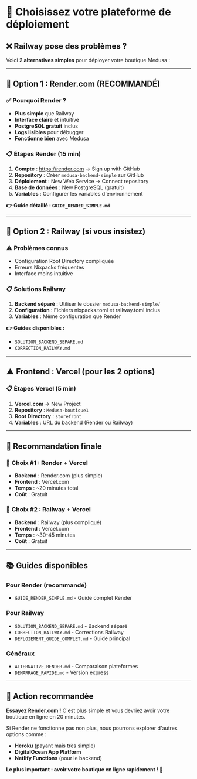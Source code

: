 # 🎯 Choisissez votre plateforme de déploiement

## ❌ Railway pose des problèmes ?
Voici **2 alternatives simples** pour déployer votre boutique Medusa :

---

## 🚀 **Option 1 : Render.com (RECOMMANDÉ)**

### ✅ **Pourquoi Render ?**
- **Plus simple** que Railway
- **Interface claire** et intuitive
- **PostgreSQL gratuit** inclus
- **Logs lisibles** pour débugger
- **Fonctionne bien** avec Medusa

### 📋 **Étapes Render (15 min)**
1. **Compte** : https://render.com → Sign up with GitHub
2. **Repository** : Créer `medusa-backend-simple` sur GitHub
3. **Déploiement** : New Web Service → Connect repository
4. **Base de données** : New PostgreSQL (gratuit)
5. **Variables** : Configurer les variables d'environnement

**👉 Guide détaillé : `GUIDE_RENDER_SIMPLE.md`**

---

## 🚂 **Option 2 : Railway (si vous insistez)**

### ⚠️ **Problèmes connus**
- Configuration Root Directory compliquée
- Erreurs Nixpacks fréquentes
- Interface moins intuitive

### 📋 **Solutions Railway**
1. **Backend séparé** : Utiliser le dossier `medusa-backend-simple/`
2. **Configuration** : Fichiers nixpacks.toml et railway.toml inclus
3. **Variables** : Même configuration que Render

**👉 Guides disponibles :**
- `SOLUTION_BACKEND_SEPARE.md`
- `CORRECTION_RAILWAY.md`

---

## ▲ **Frontend : Vercel (pour les 2 options)**

### 📋 **Étapes Vercel (5 min)**
1. **Vercel.com** → New Project
2. **Repository** : `Medusa-boutique1`
3. **Root Directory** : `storefront`
4. **Variables** : URL du backend (Render ou Railway)

---

## 🎯 **Recommandation finale**

### 🥇 **Choix #1 : Render + Vercel**
- **Backend** : Render.com (plus simple)
- **Frontend** : Vercel.com
- **Temps** : ~20 minutes total
- **Coût** : Gratuit

### 🥈 **Choix #2 : Railway + Vercel**
- **Backend** : Railway (plus compliqué)
- **Frontend** : Vercel.com
- **Temps** : ~30-45 minutes
- **Coût** : Gratuit

---

## 📚 **Guides disponibles**

### Pour Render (recommandé)
- `GUIDE_RENDER_SIMPLE.md` - Guide complet Render

### Pour Railway
- `SOLUTION_BACKEND_SEPARE.md` - Backend séparé
- `CORRECTION_RAILWAY.md` - Corrections Railway
- `DEPLOIEMENT_GUIDE_COMPLET.md` - Guide principal

### Généraux
- `ALTERNATIVE_RENDER.md` - Comparaison plateformes
- `DEMARRAGE_RAPIDE.md` - Version express

---

## 🚀 **Action recommandée**

**Essayez Render.com !** C'est plus simple et vous devriez avoir votre boutique en ligne en 20 minutes.

Si Render ne fonctionne pas non plus, nous pourrons explorer d'autres options comme :
- **Heroku** (payant mais très simple)
- **DigitalOcean App Platform**
- **Netlify Functions** (pour le backend)

**Le plus important : avoir votre boutique en ligne rapidement !** 🎯
